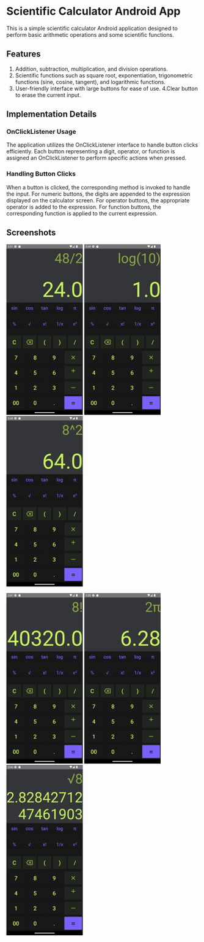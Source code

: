 
# Scientific Calculator Android App
This is a simple scientific calculator Android application designed to perform basic arithmetic operations and some scientific functions.

## Features
1. Addition, subtraction, multiplication, and division operations.
2. Scientific functions such as square root, exponentiation, trigonometric functions (sine, cosine, tangent), and logarithmic functions.
3. User-friendly interface with large buttons for ease of use.
4.Clear button to erase the current input.

## Implementation Details
### OnClickListener Usage
The application utilizes the OnClickListener interface to handle button clicks efficiently. Each button representing a digit, operator, or function is assigned an OnClickListener to perform specific actions when pressed.

### Handling Button Clicks
When a button is clicked, the corresponding method is invoked to handle the input. For numeric buttons, the digits are appended to the expression displayed on the calculator screen. For operator buttons, the appropriate operator is added to the expression. For function buttons, the corresponding function is applied to the current expression.

## Screenshots
<img src="app/src/main/res/drawable/screenshot07.png" width="200" />  <img src="app/src/main/res/drawable/screenshot05.png" width="200" />  <img src="app/src/main/res/drawable/screenshot04.png" width="200" />


<img src="app/src/main/res/drawable/screenshot03.png" width="200" /> <img src="app/src/main/res/drawable/screenshot06.png" width="200" />       <img src="app/src/main/res/drawable/screenshot02.png" width="200" />
